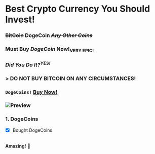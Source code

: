 # Best Crypto Currency You Should Invest!
### **~~BitCoin~~** **DogeCoin** *~~Any Other Coins~~*
### **Must Buy _DogeCoin_ Now!<sub>VERY EPIC!</sub>**
### ***Did You Do It?<sup>YES!</sup>***
### > DO NOT BUY BITCOIN ON ANY CIRCUMSTANCES!
### ``` DogeCoins! ``` **[Buy Now!](https://www.google.com/search?q=DogeCoins&ei=1ab8YpvUKcDo4-EPi9ON-A4&ved=0ahUKEwjbksjFus35AhVA9DgGHYtpA-8Q4dUDCA4&uact=5&oq=DogeCoins&gs_lcp=Cgdnd3Mtd2l6EAMyDwgAELEDEIMBEEMQRhCCAjIKCAAQsQMQgwEQQzIECAAQQzIECAAQQzIECAAQQzIKCAAQsQMQgwEQCjIKCAAQsQMQgwEQCjIECAAQCjIECAAQCjIECAAQCjoHCAAQRxCwAzoHCAAQsAMQQzoKCAAQ5AIQsAMYAToSCC4QxwEQ0QMQyAMQsAMQQxgCOgwILhDIAxCwAxBDGAI6CAgAELEDEIMBOgsIABCABBCxAxCDAToFCC4QgAQ6BQgAEIAEOg4ILhCABBCxAxCDARDUAjoECAAQA0oFCDwSATFKBAhBGABKBAhGGAFQ3whY8xNguxtoAXABeACAAZIBiAGXBpIBAzguMZgBAKABAcgBE8ABAdoBBggBEAEYCdoBBggCEAEYCA&sclient=gws-wiz&safe=active&ssui=on)**
### ![Preview](https://user-images.githubusercontent.com/111419406/185074256-5c92e0cb-4e2e-453d-96f8-426c045f1c1b.png)
### 1. DogeCoins
 - [x] Bought DogeCoins
######
**Amazing!** :dog:
